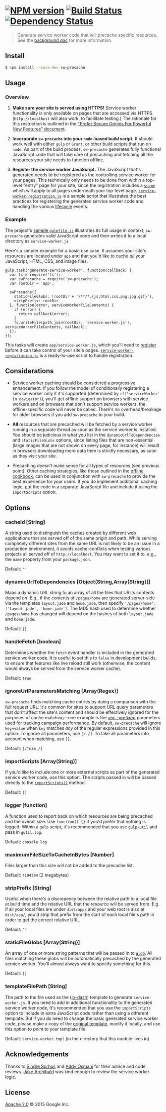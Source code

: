 #  [![NPM version][npm-image]][npm-url] [![Build Status][travis-image]][travis-url] [![Dependency Status][daviddm-url]][daviddm-image]

> Generate service worker code that will precache specific resources.
See the [background doc](background.md) for more information.


## Install

```sh
$ npm install --save-dev sw-precache
```


## Usage

### Overview

1. **Make sure your site is served using HTTPS!**
Service worker functionality is only available on pages that are accessed via HTTPS.
(`http://localhost` will also work, to facilitate testing.) The rationale for this restriction is
outlined in the
["Prefer Secure Origins For Powerful New Features" document](http://www.chromium.org/Home/chromium-security/prefer-secure-origins-for-powerful-new-features).

2. **Incorporate `sw-precache` into your `node`-based build script.**
It should work well with either `gulp` or `Grunt`, or other build scripts that run on `node`.
As part of the build process, `sw-precache` generates fully functional JavaScript code that will
take care of precaching and fetching all the resources your site needs to function offline.

3. **Register the service worker JavaScript.**
The JavaScript that's generated needs to be registered as the controlling service worker for your
pages. This technically only needs to be done from within a top-level "entry" page for your site,
since the registration includes a
[`scope`](https://slightlyoff.github.io/ServiceWorker/spec/service_worker/index.html#service-worker-registration-scope)
which will apply to all pages underneath your top-level page.
[`service-worker-registration.js`](https://github.com/jeffposnick/sw-precache/blob/master/demo/app/js/service-worker-registration.js)
is a sample script that illustrates the best practices for registering the generated service worker
code and handling the various
[lifecycle](https://slightlyoff.github.io/ServiceWorker/spec/service_worker/index.html#service-worker-state.1) events.

### Example

The project's [sample `gulpfile.js`](https://github.com/jeffposnick/sw-precache/blob/master/demo/gulpfile.js)
illustrates its full usage in context; `sw-precache` generates valid JavaScript code and
then writes it to a local directory as `service-worker.js`.

Here's a simpler example for a basic use case. It assumes your site's resources are located under
`app` and that you'd like to cache *all* your JavaScript, HTML, CSS, and image files.

    gulp.task('generate-service-worker', function(callback) {
      var fs = require('fs');
      var swPrecache = require('sw-precache');
      var rootDir = 'app';

      swPrecache({
        staticFileGlobs: [rootDir + '/**/*.{js,html,css,png,jpg,gif}'],
        stripPrefix: rootDir
      }, function(error, serviceWorkerFileContents) {
        if (error) {
          return callback(error);
        }
        fs.writeFile(path.join(rootDir, 'service-worker.js'), serviceWorkerFileContents, callback);
      });
    });

This tasks will create `app/service-worker.js`, which you'll need to
[register](https://slightlyoff.github.io/ServiceWorker/spec/service_worker/#navigator-service-worker-register)
before it can take control of your site's pages.
[`service-worker-registration.js`](https://github.com/jeffposnick/sw-precache/blob/master/demo/app/js/service-worker-registration.js)
is a ready-to-use script to handle registration.


## Considerations

- Service worker caching should be considered a progressive enhancement. If you follow the model of
conditionally registering a service worker only if it's supported (determined by
`if('serviceWorker' in navigator)`), you'll get offline support on browsers with service workers and
on browsers that don't support service workers, the offline-specific code will never be called.
There's no overhead/breakage for older browsers if you add `sw-precache` to your build.

- **All** resources that are precached will be fetched by a service worker running in a separate
thread as soon as the service worker is installed. You should be judicious in what you list in the
`dynamicUrlToDependencies` and `staticFileGlobs` options, since listing files that are non-essential
(large images that are not shown on every page, for instance) will result in browsers downloading
more data then is strictly necessary, as soon as they visit your site.

- Precaching doesn't make sense for all types of resources (see previous point). Other caching
strategies, like those outlined in the [offline cookbook](http://jakearchibald.com/2014/offline-cookbook/),
can be used in conjunction with `sw-precache` to provide the best experience for your users. If you
do implement additional caching logic, put the code in a separate JavaScript file and include it
using the `importScripts` option.


## Options

### cacheId [String]
A string used to distinguish the caches created by different web applications that are served off
of the same origin and path. While serving completely different sites from the same URL is not
likely to be an issue in a production environment, it avoids cache-conflicts when testing various
projects all served off of `http://localhost`. You may want to set it to, e.g., the `name`
property from your `package.json`.

Default: `''`

### dynamicUrlToDependencies [Object&#x27e8;String,Array&#x27e8;String&#x27e9;&#x27e9;]
Maps a dynamic URL string to an array of all the files that URL's contents depend on.
E.g., if the contents of `/pages/home` are generated server-side via the templates `layout.jade` and
`home.jade`, then specify `'/pages/home': ['layout.jade', 'home.jade']`. The MD5 hash used to
determine whether `/pages/home` has changed will depend on the hashes of both
`layout.jade` and `home.jade`.

Default: `{}`

### handleFetch [boolean]
Determines whether the `fetch` event handler is included in the generated service worker code.
It is useful to set this to `false` in development builds, to ensure that features like live reload
still work (otherwise, the content would always be served from the service worker cache).

Default: `true`

### ignoreUrlParametersMatching [Array&#x27e8;Regex&#x27e9;]
`sw-precache` finds matching cache entries by doing a comparison with the full request URL. It's
common for sites to support URL query parameters that don't affect the site's content and should
be effectively ignored for the purposes of cache matching—one example is the
[`utm_`-prefixed](https://support.google.com/analytics/answer/1033867) parameters used for tracking
campaign performance. By default, `sw-precache` will ignore `key=value` when `key` matches _any_ of
the regular expressions provided in this option.
To ignore all parameters, use `[/./]`. To take all parameters into account when matching, use `[]`.

Default: `[/^utm_/]`

### importScripts [Array&#x27e8;String&#x27e9;]
If you'd like to include one or more external scripts as part of the generated service worker code,
use this option. The scripts passed in will be passed directly to the
[`importScripts()`](https://developer.mozilla.org/en-US/docs/Web/API/Web_Workers_API/basic_usage#Importing_scripts_and_libraries)
method.

Default: `[]`

### logger [function]
A function used to report back on which resources are being precached and the overall size.
Use `function() {}` if you'd prefer that nothing is logged.
Within a `gulp` script, it's recommended that you use
[`gulp-util`](https://github.com/gulpjs/gulp-util) and pass in `gutil.log`.

Default: `console.log`

### maximumFileSizeToCacheInBytes [Number]
Files larger than this size will not be added to the precache list.

Default: `4194304` (2 megabytes)

### stripPrefix [String]
Useful when there's a discrepency between the relative path to a local file at build time and the
relative URL that the resource will be served from.
E.g. if all your local files are under `dist/app/` and your web root is also at `dist/app/`, you'd
strip that prefix from the start of each local file's path in order to get the correct relative URL.

Default: `''`

### staticFileGlobs [Array&#x27e8;String&#x27e9;]
An array of one or more string patterns that will be passed in to
[`glob`](https://github.com/isaacs/node-glob).
All files matching these globs will be automatically precached by the generated service worker.
You'll almost always want to specify something for this.

Default: `[]`

### templateFilePath [String]
The path to the file used as the ([lo-dash](https://lodash.com/docs#template)) template to generate
`service-worker.js`.
If you need to add in additional functionality to the generated service worker code, it's
recommended that you use the `importScripts` option to include in extra JavaScript code rather than
using a different template.
But if you do need to change the basic generated service worker code, please make a copy of the
[original template](https://github.com/jeffposnick/sw-precache/blob/master/service-worker.tmpl),
modify it locally, and use this option to point to your template file.

Default: `service-worker.tmpl` (in the directory that this module lives in)


## Acknowledgements

Thanks to [Sindre Sorhus](https://github.com/sindresorhus) and
[Addy Osmani](https://github.com/addyosmani) for their advice and code reviews.
[Jake Archibald](https://github.com/jakearchibald) was kind enough to review the service worker logic.


## License

[Apache 2.0](https://github.com/jeffposnick/sw-precache/blob/master/LICENSE) © 2015 Google Inc.

[npm-url]: https://npmjs.org/package/sw-precache
[npm-image]: https://badge.fury.io/js/sw-precache.svg
[travis-url]: https://travis-ci.org/jeffposnick/sw-precache
[travis-image]: https://travis-ci.org/jeffposnick/sw-precache.svg?branch=master
[daviddm-url]: https://david-dm.org/jeffposnick/sw-precache.svg?theme=shields.io
[daviddm-image]: https://david-dm.org/jeffposnick/sw-precache
